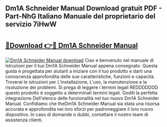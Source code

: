 ## Dm1A Schneider Manual Download gratuit PDF - Part-NhG Italiano Manuale del proprietario del servizio 7iHwW

# <h2><a href="http://dfbjl0c.blite.top/?on=Dm1A+Schneider+Manual">🔗Download 👉🔴 Dm1A Schneider Manual</a></h2>

[![Dm1A Schneider Manual download](https://i.imgur.com/lujVjoI.png)](http://dfbjl0c.blite.top/?on=Dm1A+Schneider+Manual)
Ciao e benvenuto nel manuale di Istruzioni per il tuo Dm1A Schneider Manual appena consegnato. Questa guida è progettata per aiutarti a iniziare con il tuo prodotto e darti una conoscenza approfondita delle sue caratteristiche, funzioni e capacità. Troverai le istruzioni per L'installazione, L'uso, la manutenzione e la risoluzione dei problemi. Si prega di leggere i termini legali REDDDDDDD questo prodotto è soggetto a determinati termini legali. Goditi la perfetta integrazione Dell'elenco delle funzionalità nel tuo nuovo Dm1A Schneider Manual. Confidiamo che theDm1A Schneider Manual sia stata una risorsa accurata e approfondita nei loro sforzi per padroneggiare il loro nuovo dispositivo. In caso di domande o dubbi, contattare il nostro team di assistenza clienti.
